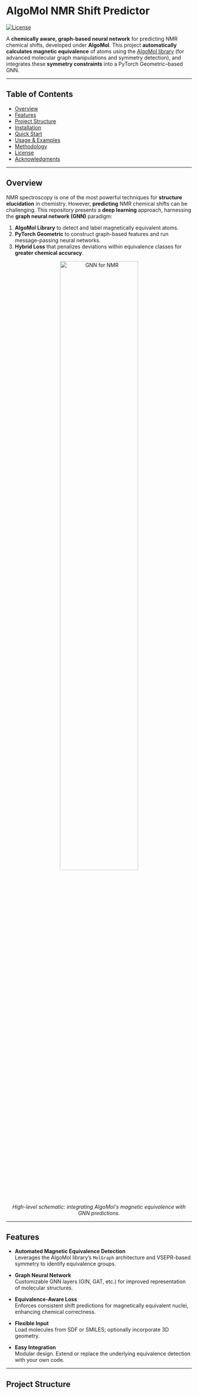# AlgoMol NMR Shift Predictor

[![License](https://img.shields.io/badge/license-MIT-blue.svg)](LICENSE)

A **chemically aware, graph-based neural network** for predicting NMR chemical shifts, developed under **AlgoMol**. This project **automatically calculates magnetic equivalence** of atoms using the [AlgoMol library](https://github.com/AlgoMol-dev/AlgoMol/) (for advanced molecular graph manipulations and symmetry detection), and integrates these **symmetry constraints** into a PyTorch Geometric–based GNN.

---

## Table of Contents

- [Overview](#overview)  
- [Features](#features)  
- [Project Structure](#project-structure)  
- [Installation](#installation)  
- [Quick Start](#quick-start)  
- [Usage & Examples](#usage--examples)  
- [Methodology](#methodology)  
- [License](#license)  
- [Acknowledgments](#acknowledgments)

---

## Overview

NMR spectroscopy is one of the most powerful techniques for **structure elucidation** in chemistry. However, **predicting** NMR chemical shifts can be challenging. This repository presents a **deep learning** approach, harnessing the **graph neural network (GNN)** paradigm:

1. **AlgoMol Library** to detect and label magnetically equivalent atoms.  
2. **PyTorch Geometric** to construct graph-based features and run message-passing neural networks.  
3. **Hybrid Loss** that penalizes deviations within equivalence classes for **greater chemical accuracy**.

<div align="center">
  <img src="https://github.com/AlgoMol-dev/AlgoMol/raw/master/docs/icononly_transparent_nobuffer.png" alt="GNN for NMR" width="65%">
  <p><em>High-level schematic: integrating AlgoMol's magnetic equivalence with GNN predictions.</em></p>
</div>

---

## Features

- **Automated Magnetic Equivalence Detection**  
  Leverages the AlgoMol library’s `MolGraph` architecture and VSEPR-based symmetry to identify equivalence groups.
  
- **Graph Neural Network**  
  Customizable GNN layers (GIN, GAT, etc.) for improved representation of molecular structures.

- **Equivalence-Aware Loss**  
  Enforces consistent shift predictions for magnetically equivalent nuclei, enhancing chemical correctness.

- **Flexible Input**  
  Load molecules from SDF or SMILES; optionally incorporate 3D geometry.

- **Easy Integration**  
  Modular design. Extend or replace the underlying equivalence detection with your own code.

---

## Project Structure